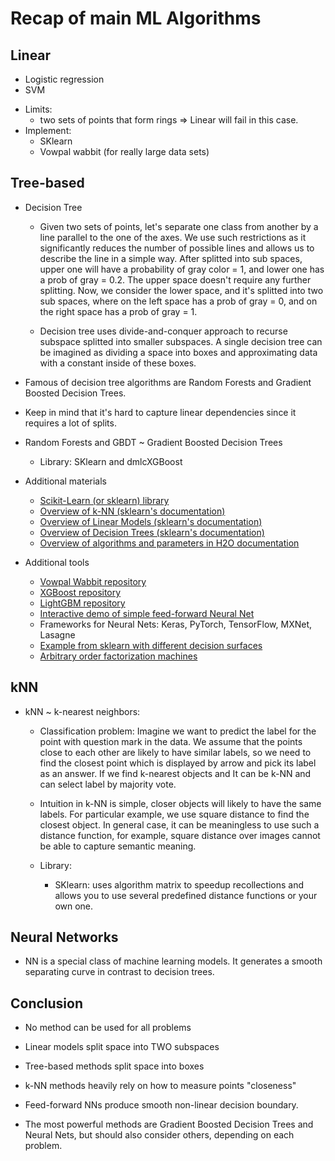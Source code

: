 # Recap of main ML Algorithms

## Linear

- Logistic regression
- SVM

* Limits:
	+ two sets of points that form rings => Linear will fail in this case.
* Implement:
	+ SKlearn
	+ Vowpal wabbit (for really large data sets)


## Tree-based
- Decision Tree
	+ Given two sets of points, let's separate one class from another by a line parallel to the one of the axes. We use such restrictions as it significantly reduces the number of possible lines and allows us to describe the line in a simple way. After splitted into sub spaces, upper one will have a probability of gray color = 1, and lower one has a prob of gray = 0.2. The upper space doesn't require any further splitting. Now, we consider the lower space, and it's splitted into two sub spaces, where on the left space has a prob of gray = 0, and on the right space has a prob of gray = 1. 

	+ Decision tree uses divide-and-conquer approach to recurse subspace splitted into smaller subspaces. A single decision tree can be imagined as dividing a space into boxes and approximating data with a constant inside of these boxes.

- Famous of decision tree algorithms are Random Forests and Gradient Boosted Decision Trees.

- Keep in mind that it's hard to capture linear dependencies since it requires a lot of splits.

- Random Forests and GBDT ~ Gradient Boosted Decision Trees
	+ Library: SKlearn and dmlcXGBoost

- Additional materials
	+ [Scikit-Learn (or sklearn) library](http://scikit-learn.org/)
	+ [Overview of k-NN (sklearn's documentation)](http://scikit-learn.org/stable/modules/neighbors.html)
	+ [Overview of Linear Models (sklearn's documentation)](http://scikit-learn.org/stable/modules/linear_model.html)
	+ [Overview of Decision Trees (sklearn's documentation)](http://scikit-learn.org/stable/modules/tree.html)
	+ [Overview of algorithms and parameters in H2O documentation](http://docs.h2o.ai/h2o/latest-stable/h2o-docs/data-science.html)

- Additional tools

	+ [Vowpal Wabbit repository](https://github.com/JohnLangford/vowpal_wabbit)
	+ [XGBoost repository](https://github.com/dmlc/xgboost)
	+ [LightGBM repository](https://github.com/Microsoft/LightGBM)
	+ [Interactive demo of simple feed-forward Neural Net](http://playground.tensorflow.org/)
	+ Frameworks for Neural Nets: Keras, PyTorch, TensorFlow, MXNet, Lasagne
	+ [Example from sklearn with different decision surfaces](http://scikit-learn.org/stable/auto_examples/classification/plot_classifier_comparison.html)
	+ [Arbitrary order factorization machines](https://github.com/geffy/tffm)



## kNN

- kNN ~ k-nearest neighbors: 
	+ Classification problem: Imagine we want to predict the label for the point with question mark in the data. We assume that the points close to each other are likely to have similar labels, so we need to find the closest point which is displayed by arrow and pick its label as an answer. If we find k-nearest objects and It can be k-NN and can select label by majority vote.

	+ Intuition in k-NN is simple, closer objects will likely to have the same labels. For particular example, we use square distance to find the closest object. In general case, it can be meaningless to use such a distance function, for example, square distance over images cannot be able to capture semantic meaning.

	+ Library:
		+ SKlearn: uses algorithm matrix to speedup recollections and allows you to use several predefined distance functions or your own one.

## Neural Networks

- NN is a special class of machine learning models. It generates a smooth separating curve in contrast to decision trees.

## Conclusion

+ No method can be used for all problems
+ Linear models split space into TWO subspaces
+ Tree-based methods split space into boxes
+ k-NN methods heavily rely on how to measure points "closeness"
+ Feed-forward NNs produce smooth non-linear decision boundary.

+ The most powerful methods are Gradient Boosted Decision Trees and Neural Nets, but should also consider others, depending on each problem.

